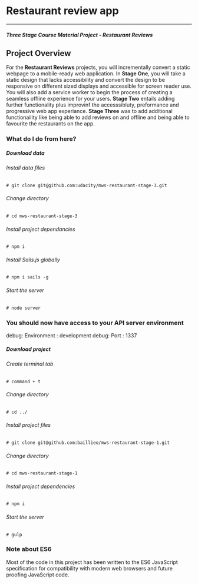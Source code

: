 # Restaurant review app
---
#### _Three Stage Course Material Project - Restaurant Reviews_

## Project Overview

For the **Restaurant Reviews** projects, you will incrementally convert a static webpage to a mobile-ready web application. In **Stage One**, you will take a static design that lacks accessibility and convert the design to be responsive on different sized displays and accessible for screen reader use. You will also add a service worker to begin the process of creating a seamless offline experience for your users. **Stage Two** entails adding further functionality plus improvinf the accesssibluty, preformance and progressive web app experiance. **Stage Three** was to add additional functionaility like being able to add reviews on and offline and being able to favourite the restaurants on the app.

### What do I do from here?


##### Download data

###### Install data files
```Install data 
# git clone git@github.com:udacity/mws-restaurant-stage-3.git
```

###### Change directory
```Change directory
# cd mws-restaurant-stage-3
```
###### Install project dependancies
```Install project dependancies
# npm i
```
###### Install Sails.js globally
```Install sails global
# npm i sails -g
```
###### Start the server
```Start server
# node server
```
### You should now have access to your API server environment
debug: Environment : development
debug: Port        : 1337


##### Download project

###### Create terminal tab
```Create terminal tab
# command + t
```


###### Change directory
```Change directory
# cd ../
```

###### Install project files
```Install data 
# git clone git@github.com:baillieo/mws-restaurant-stage-1.git
```

###### Change directory
```Change directory
# cd mws-restaurant-stage-1
```

###### Install project dependencies
```Install data 
# npm i
```

###### Start the server
```Install data 
# gulp
```




### Note about ES6

Most of the code in this project has been written to the ES6 JavaScript specification for compatibility with modern web browsers and future proofing JavaScript code. 

